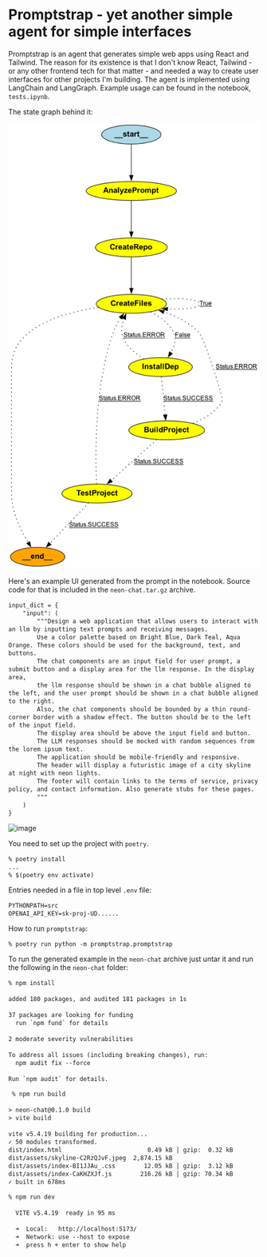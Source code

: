 # Promptstrap - yet another simple agent for simple interfaces

Promptstrap is an agent that generates simple web apps using React and Tailwind. The reason for its existence is that I don't know React, Tailwind - or any other frontend tech for that matter - and needed a way to create user interfaces for other projects I'm building. 
The agent is implemented using LangChain and LangGraph. Example usage can be found in the notebook, `tests.ipynb`.

The state graph behind it:

![image](https://raw.githubusercontent.com/bigfatfrodo/promptstrap/refs/heads/main/graph.png)


Here's an example UI generated from the prompt in the notebook. Source code for that is included in the `neon-chat.tar.gz` archive.

```
input_dict = {
    "input": (
        """Design a web application that allows users to interact with an llm by inputting text prompts and receiving messages.
        Use a color palette based on Bright Blue, Dark Teal, Aqua Orange. These colors should be used for the background, text, and buttons.
        The chat components are an input field for user prompt, a submit button and a display area for the llm response. In the display area,
        the llm response should be shown in a chat bubble aligned to the left, and the user prompt should be shown in a chat bubble aligned to the right.
        Also, the chat components should be bounded by a thin round-corner border with a shadow effect. The button should be to the left of the input field.
        The display area should be above the input field and button.
        The LLM responses should be mocked with random sequences from the lorem ipsum text.
        The application should be mobile-friendly and responsive.
        The header will display a futuristic image of a city skyline at night with neon lights.
        The footer will contain links to the terms of service, privacy policy, and contact information. Also generate stubs for these pages.
        """
    )
}
```

<img width="1708" alt="image" src="https://github.com/user-attachments/assets/e66ea093-9bcd-4b0d-a637-7adda2d80a3e" />

You need to set up the project with `poetry`. 
```
% poetry install
...
% $(poetry env activate)
```

Entries needed in a file in top level `.env` file:
```
PYTHONPATH=src
OPENAI_API_KEY=sk-proj-UD......
```
How to run `promptstrap`:
```
% poetry run python -m promptstrap.promptstrap
```

To run the generated example in the `neon-chat` archive just untar it and run the following in the `neon-chat` folder:
```
% npm install

added 180 packages, and audited 181 packages in 1s

37 packages are looking for funding
  run `npm fund` for details

2 moderate severity vulnerabilities

To address all issues (including breaking changes), run:
  npm audit fix --force

Run `npm audit` for details.
```
```
 % npm run build

> neon-chat@0.1.0 build
> vite build

vite v5.4.19 building for production...
✓ 50 modules transformed.
dist/index.html                        0.49 kB │ gzip:  0.32 kB
dist/assets/skyline-C2RzQJvF.jpeg  2,874.15 kB
dist/assets/index-BI1JJAu_.css        12.05 kB │ gzip:  3.12 kB
dist/assets/index-CaKHZXJf.js        216.26 kB │ gzip: 70.34 kB
✓ built in 678ms
```
```
% npm run dev

  VITE v5.4.19  ready in 95 ms

  ➜  Local:   http://localhost:5173/
  ➜  Network: use --host to expose
  ➜  press h + enter to show help
```


